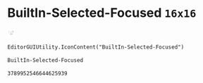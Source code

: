 # BuiltIn-Selected-Focused `16x16`
<img src="/img/BuiltIn-Selected-Focused.png" width=16 height=16>

``` CSharp
EditorGUIUtility.IconContent("BuiltIn-Selected-Focused")
```
```
BuiltIn-Selected-Focused
```
```
3789952546644625939
```
